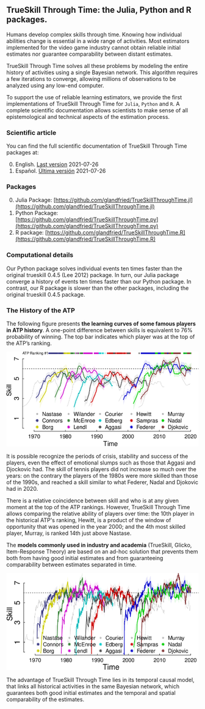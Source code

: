 ## TrueSkill Through Time: the Julia, Python and R packages.

Humans develop complex skills through time.
Knowing how individual abilities change is essential in a wide range of activities.
Most estimators implemented for the video game industry cannot obtain reliable initial estimates nor guarantee comparability between distant estimates.

TrueSkill Through Time solves all these problems by modeling the entire history of activities using a single Bayesian network.
This algorithm requires a few iterations to converge, allowing millions of observations to be analyzed using any low-end computer.

To support the use of reliable learning estimators, we provide the first implementations of TrueSkill Through Time for  `Julia`, `Python` and `R`.
A complete scientific documentation allows scientists to make sense of all epistemological and technical aspects of the estimation process.

### Scientific article

You can find the full scientific documentation of TrueSkill Through Time packages at:

0.  English. [Last version](https://github.com/glandfried/TrueSkillThroughTime/releases/download/doc.0.0.0/landfried2021.07.26-learning.pdf) 2021-07-26
0.  Español. [Última versión](https://github.com/glandfried/TrueSkillThroughTime/releases/download/doc.0.0.0/landfried2021.07.26-aprendizaje.pdf) 2021-07-26

### Packages

0. Julia Package: [https://github.com/glandfried/TrueSkillThroughTime.jl](https://github.com/glandfried/TrueSkillThroughTime.jl)
0. Python Package: [https://github.com/glandfried/TrueSkillThroughTime.py](https://github.com/glandfried/TrueSkillThroughTime.py)
0. R package: [https://github.com/glandfried/TrueSkillThroughTime.R](https://github.com/glandfried/TrueSkillThroughTime.R)

### Computational details

Our Python package solves individual events ten times faster than the original trueskill 0.4.5 (Lee 2012) package.
In turn, our Julia package converge a history of events ten times faster than our Python package.
In contrast, our R package is slower than the other packages, including the original trueskill 0.4.5
package.

### The History of the ATP

The following figure presents **the learning curves of some famous players in ATP history**.
A one-point difference between skills is equivalent to 76% probability of winning.
The top bar indicates which player was at the top of the ATP’s ranking.

![atp](static/atp.png)

It is possible recognize the periods of crisis, stability and success of the players, even the effect of emotional slumps such as those that Aggasi and Djockovic had.
The skill of tennis players did not increase so much over the years: on the contrary the players of the 1980s were more skilled than those of the 1990s, and reached a skill similar to what Federer, Nadal and Djokovic had in 2020.

There is a relative coincidence between skill and who is at any given moment at the top of the ATP rankings.
However, TrueSkill Through Time allows comparing the relative ability of players over time: the 10th player in the historical ATP's ranking, Hewitt, is a product of the window of opportunity that was opened in the year 2000; and the 4th most skilled player, Murray, is ranked 14th just above Nastase.

The **models commonly used in industry and academia** (TrueSkill, Glicko, Item-Response Theory) are based on an ad-hoc solution that prevents them both from having good initial estimates and from guaranteeing comparability between estimates separated in time.

![atp](static/atp_trueskill.png)

The advantage of TrueSkill Through Time lies in its temporal causal model, that links all historical activities in the same Bayesian network, which guarantees both good initial estimates and the temporal and spatial comparability of the estimates.
